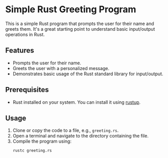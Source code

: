 # Simple Rust Greeting Program

This is a simple Rust program that prompts the user for their name and greets them. It's a great starting point to understand basic input/output operations in Rust.

## Features

- Prompts the user for their name.
- Greets the user with a personalized message.
- Demonstrates basic usage of the Rust standard library for input/output.

## Prerequisites

- Rust installed on your system. You can install it using [rustup](https://rustup.rs/).

## Usage

1. Clone or copy the code to a file, e.g., `greeting.rs`.
2. Open a terminal and navigate to the directory containing the file.
3. Compile the program using:
   ```bash
   rustc greeting.rs
